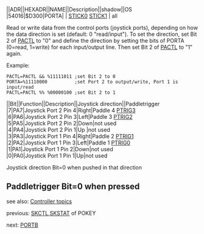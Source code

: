 ||ADR||HEXADR||NAME||Description||shadow||OS  
|54016|$D300|PORTA| | [STICK0](../STICK0/index.md) [STICK1](../STICK1/index.md) | all  
  
Read or write data from the control ports (joystick ports), depending on how the data direction is set (default: 0 "read/input"). To set the direction, set Bit 2 of [PACTL](../PACTL/index.md) to "0" and define the direction by setting the bits of PORTA (0=read, 1=write) for each input/output line. Then set Bit 2 of [PACTL](../PACTL/index.md) to "1" again.  
  
Example:  
```
PACTL=PACTL && %11111011 ;set Bit 2 to 0
PORTA=%11110000          ;set Port 2 to output/write, Port 1 is input/read
PACTL=PACTL %% %00000100 ;set Bit 2 to 1
```
  
||Bit||Function||Description||Joystick direction||Paddletrigger  
|7|PA7|Joystick Port 2 Pin 4|Right|Paddle 4 [PTRIG3](../PTRIG3/index.md)  
|6|PA6|Joystick Port 2 Pin 3|Left|Paddle 3 [PTRIG2](../PTRIG2/index.md)  
|5|PA5|Joystick Port 2 Pin 2|Down|not used  
|4|PA4|Joystick Port 2 Pin 1|Up |not used  
|3|PA3|Joystick Port 1 Pin 4|Right|Paddle 2 [PTRIG1](../PTRIG1/index.md)  
|2|PA2|Joystick Port 1 Pin 3|Left|Paddle 1 [PTRIG0](../PTRIG0/index.md)  
|1|PA1|Joystick Port 1 Pin 2|Down|not used  
|0|PA0|Joystick Port 1 Pin 1|Up|not used  
  
Joystick direction Bit=0 when pushed in that direction  
  
Paddletrigger Bit=0 when pressed  
---
see also: [Controller topics](../Controller_topics/index.md)  
  
previous: [SKCTL](../SKCTL/index.md),[SKSTAT](../SKCTL/index.md) of POKEY  
  
next: [PORTB](../PORTB/index.md)  
